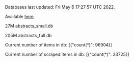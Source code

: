 Databases last updated: Fri May  6 17:27:57 UTC 2022. 

Available [here](https://github.com/cbeauhilton/ash-db/releases).


27M	abstracts_small.db

205M	abstracts_full.db

Current number of items in db:
[{"count(*)": 96904}]

Current number of scraped items in db:
[{"count(*)": 23725}]
